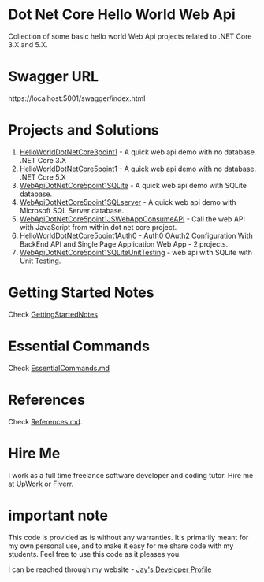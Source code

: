# Dot Net Core Hello World Web Api

Collection of some basic hello world Web Api projects related to .NET Core 3.X and 5.X.

# Swagger URL

https://localhost:5001/swagger/index.html

# Projects and Solutions

1. [HelloWorldDotNetCore3point1](HelloWorldDotNetCore3point1) - A quick web api demo with no database. .NET Core 3.X
1. [HelloWorldDotNetCore5point1](HelloWorldDotNetCore5point1) - A quick web api demo with no database. .NET Core 5.X
1. [WebApiDotNetCore5point1SQLite](WebApiDotNetCore5point1SQLite) - A quick web api demo with SQLite database.
1. [WebApiDotNetCore5point1SQLserver](WebApiDotNetCore5point1SQLserver) - A quick web api demo with Microsoft SQL Server database.
1. [WebApiDotNetCore5point1JSWebAppConsumeAPI](WebApiDotNetCore5point1JSWebAppConsumeAPI) - Call the web API with JavaScript from within dot net core project.
1. [HelloWorldDotNetCore5point1Auth0](HelloWorldDotNetCore5point1Auth0) - Auth0 OAuth2 Configuration With BackEnd API and Single Page Application Web App - 2 projects.
1. [WebApiDotNetCore5point1SQLiteUnitTesting](WebApiDotNetCore5point1SQLiteUnitTesting) - web api with SQLite with Unit Testing.

# Getting Started Notes

Check [GettingStartedNotes](GettingStartedNotes.md)

# Essential Commands

Check [EssentialCommands.md](EssentialCommands.md)

# References

Check [References.md](References.md).

# Hire Me

I work as a full time freelance software developer and coding tutor. Hire me at [UpWork](https://www.upwork.com/fl/vijayasimhabr) or [Fiverr](https://www.fiverr.com/jay_codeguy). 

# important note 

This code is provided as is without any warranties. It's primarily meant for my own personal use, and to make it easy for me share code with my students. Feel free to use this code as it pleases you.

I can be reached through my website - [Jay's Developer Profile](https://jay-study-nildana.github.io/developerprofile)